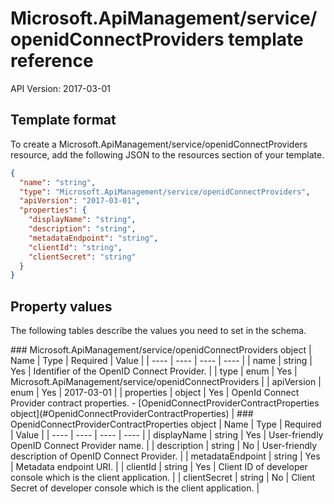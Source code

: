 # Microsoft.ApiManagement/service/openidConnectProviders template reference
API Version: 2017-03-01
## Template format

To create a Microsoft.ApiManagement/service/openidConnectProviders resource, add the following JSON to the resources section of your template.

```json
{
  "name": "string",
  "type": "Microsoft.ApiManagement/service/openidConnectProviders",
  "apiVersion": "2017-03-01",
  "properties": {
    "displayName": "string",
    "description": "string",
    "metadataEndpoint": "string",
    "clientId": "string",
    "clientSecret": "string"
  }
}
```
## Property values

The following tables describe the values you need to set in the schema.

<a id="Microsoft.ApiManagement/service/openidConnectProviders" />
### Microsoft.ApiManagement/service/openidConnectProviders object
|  Name | Type | Required | Value |
|  ---- | ---- | ---- | ---- |
|  name | string | Yes | Identifier of the OpenID Connect Provider. |
|  type | enum | Yes | Microsoft.ApiManagement/service/openidConnectProviders |
|  apiVersion | enum | Yes | 2017-03-01 |
|  properties | object | Yes | OpenId Connect Provider contract properties. - [OpenidConnectProviderContractProperties object](#OpenidConnectProviderContractProperties) |


<a id="OpenidConnectProviderContractProperties" />
### OpenidConnectProviderContractProperties object
|  Name | Type | Required | Value |
|  ---- | ---- | ---- | ---- |
|  displayName | string | Yes | User-friendly OpenID Connect Provider name. |
|  description | string | No | User-friendly description of OpenID Connect Provider. |
|  metadataEndpoint | string | Yes | Metadata endpoint URI. |
|  clientId | string | Yes | Client ID of developer console which is the client application. |
|  clientSecret | string | No | Client Secret of developer console which is the client application. |

